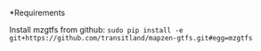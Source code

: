 *Requirements

Install mzgtfs from github: `sudo pip install -e git+https://github.com/transitland/mapzen-gtfs.git#egg=mzgtfs`
